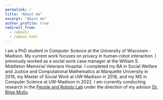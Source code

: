```yaml
---
permalink: /
title: "About me"
excerpt: "About me"
author_profile: true
redirect_from: 
  - /about/
  - /about.html
---
```


I am a PhD student in Computer Science at the University of Wisconsin - Madison. My current work focuses on privacy in human-robot interaction. I previously worked as a social work case manager at the William S. Middleton Memorial Veterans Hospital. I completed my BA in Social Welfare and Justice and Computational Mathematics at Marquette University in 2016, my Master of Social Work at UW-Madison in 2018, and my MS in Computer Science at UW-Madison in 2022. I am currently conducting research in the [People and Robots Lab](https://peopleandrobots.wisc.edu/) under the direction of my advisor [Dr. Bilge Mutlu](http://bilgemutlu.com/).
